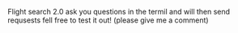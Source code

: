 Flight search 2.0 ask you questions in the termil and will then send requsests fell free to test it out!
(please give me a comment)

